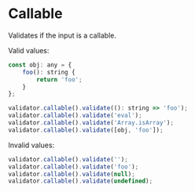 # Callable

Validates if the input is a callable.

Valid values:

```js
const obj: any = {
    foo(): string {
        return 'foo';
    }
};

validator.callable().validate((): string => 'foo');
validator.callable().validate('eval');
validator.callable().validate('Array.isArray');
validator.callable().validate([obj, 'foo']);
```

Invalid values:

```js
validator.callable().validate('');
validator.callable().validate('foo');
validator.callable().validate(null);
validator.callable().validate(undefined);
```
